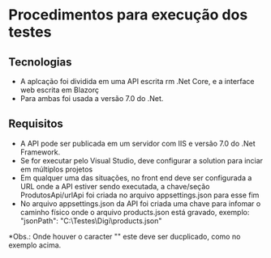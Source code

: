 # Procedimentos para execução dos testes

## Tecnologias
- A aplcação foi dividida em uma API escrita rm .Net Core, e a interface web escrita em Blazorç
- Para ambas foi usada a versão 7.0 do .Net.

## Requisitos
- A API pode ser publicada em um servidor com IIS e versão 7.0 do .Net Framework.
- Se for executar pelo Visual Studio, deve configurar a solution para inciar em múltiplos projetos
- Em qualquer uma das situações, no front end deve ser configurada a URL onde a API estiver sendo executada, a chave/seção ProdutosApi/urlApi foi criada no arquivo appsettings.json para esse fim
- No arquivo appsettings.json da API foi criada uma chave para infomar o caminho físico onde o arquivo products.json está gravado, exemplo: "jsonPath": "C:\\Testes\\Digi\\products.json"

*Obs.: Onde houver o caracter "\" este deve ser ducplicado, como no exemplo acima.
